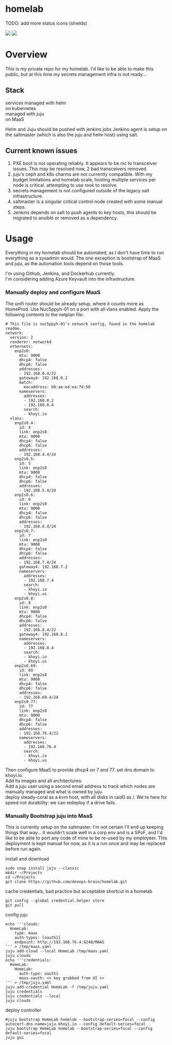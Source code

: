 # homelab
TODO:  add more status icons (shields)

![](https://img.shields.io/badge/kubernetes-1.19-brightgreen.svg) ![](https://img.shields.io/badge/juju-2.0+-brightgreen.svg)

# Overview
This is my private repo for my homelab.
I'd like to be able to make this public, but at this time my secrets management infra is not ready...

## Stack
services managed with helm  
on kubernetes  
managed with juju  
on MaaS  

Helm and Juju should be pushed with jenkins jobs
Jenkins agent is setup on the saltmaster (which is also the juju and helm host) using salt.  

## Current known issues
1. PXE boot is not operating reliably.  It appears to be nic to transceiver issues.  This may be resolved now, 2 bad transceivers removed.
2. juju's ceph and k8s charms are not currently compatible.  With my budget limitations and homelab scale, hosting multiple services per node is critical.  attempting to use rook to resolve.
3. secrets management is not configured outside of the legacy salt infrastructure.
4. saltmaster is a singular critical control node created with some manual steps.
5. Jenkins depends on salt to push agents to key hosts, this should be migrated to ansible or removed as a dependency.

# Usage
Everything in my homelab should be automated, as I don't have time to run everything as a sysadmin would.
The one exception is bootstrap of MaaS and juju, as the automation tools depend on those tools.

I'm using Github, Jenkins, and Dockerhub currently.  
I'm considering adding Azure Keyvault into the infrastructure.

### Manually deploy and configure MaaS
The unifi router should be already setup, where it counts more as HomeProd.
Use Nuc5ppyh-01 on a port with all vlans enabled.  Apply the following contents to the netplan file:

    # This file is nuc5ppyh-01's network config, found in the homelab readme.
    network:
      version: 2
      renderer: networkd
      ethernets:
        enp2s0:
          mtu: 9000
          dhcp4: false
          dhcp6: false
          addresses:
          - 192.168.0.4/22
          gateway4: 192.168.0.2
          match:
            macaddress: b8:ae:ed:ea:74:50
          nameservers:
            addresses:
            - 192.168.0.2
            - 192.168.0.4
            search:
            - khoyi.io
      vlans:
        enp2s0.4:
          id: 4
          link: enp2s0
          mtu: 9000
          dhcp4: false
          dhcp6: false
          addresses: 
          - 192.168.4.4/24
        enp2s0.5:
          id: 5
          link: enp2s0
          mtu: 9000
          dhcp4: false
          dhcp6: false
          addresses:
          - 192.168.5.4/24
        enp2s0.6:
          id: 6
          link: enp2s0
          mtu: 9000
          dhcp4: false
          dhcp6: false
          addresses:
          - 192.168.6.4/24
        enp2s0.7:
          id: 7
          link: enp2s0
          mtu: 9000
          dhcp4: false
          dhcp6: false
          addresses:
          - 192.168.7.4/24
          gateway4: 192.168.7.2
          nameservers:
            addresses:
            - 192.168.7.4
            search: 
            - khoyi.io
            - khoyi.us
        enp2s0.8:
          id: 8
          link: enp2s0
          mtu: 9000
          dhcp4: false
          dhcp6: false
          addresses:
          - 192.168.8.4/22
          gateway4: 192.168.8.2
          nameservers:
            addresses:
            - 192.168.8.4
            search: 
            - khoyi.io
            - khoyi.us
        enp2s0.69:
          id: 69
          link: enp2s0
          mtu: 9000
          dhcp4: false
          dhcp6: false
          addresses:
          - 192.168.69.4/24
        enp2s0.77:
          id: 77
          link: enp2s0
          mtu: 9000
          dhcp4: false
          dhcp6: false
          addresses:
          - 192.168.76.4/22
          nameservers:
            addresses:
            - 192.168.76.4
            search:
            - khoyi.io
            - khoyi.us

Then configure MaaS to provide dhcp4 on 7 and 77.  set dns domain to khoyi.io.  
Add lts images and all architectures.  
Add a juju user using a second email address to track which nodes are manually managed and what is owned by juju.  
deploy steady-coral as a kvm host, with all disks in raid0 as /.
We're here for speed not durability:  we can redeploy if a drive fails.

### Manually Bootstrap juju into MaaS
This is currently setup on the saltmaster.  I'm not certain I'll end up keeping things that way...
it wouldn't scale well in a corp env and is a SPoF, and I'd like to be able to port any code of mine to be re-used by my employeer.
This deployment is kept manual for now, as it is a run once and may be replaced before run again.

install and download

    sudo snap install juju --classic
    mkdir ~/Projects
    cd ~/Projects
    git clone https://github.com/devops-brain/homelab.git
    
cache credentials, bad practice but acceptable shortcut in a homelab

    git config --global credential.helper store
    git pull
    
config juju

    echo '''clouds:
      HomeLab:
        type: maas
        auth-types: [oauth1]
        endpoint: http://192.168.76.4:5240/MAAS
    ''' > /tmp/maas.yaml
    juju add-cloud --local HomeLab /tmp/maas.yaml
    juju clouds
    echo '''credentials:
      HomeLab:
        HomeLab:
          auth-type: oauth1
          maas-oauth: << key grabbed from UI >>
    ''' > /tmp/juju.yaml
    juju add-credential HomeLab -f /tmp/juju.yaml
    juju credentials
    juju credentials --local
    juju clouds
    
deploy controller

    #juju bootstrap HomeLab homelab --bootstrap-series=focal --config autocert-dns-name=juju.khoyi.io --config default-series=focal
    juju bootstrap HomeLab homelab --bootstrap-series=focal --config default-series=focal
    juju gui

